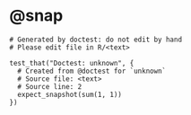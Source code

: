 # @snap

    # Generated by doctest: do not edit by hand
    # Please edit file in R/<text>
    
    test_that("Doctest: unknown", {
      # Created from @doctest for `unknown`
      # Source file: <text>
      # Source line: 2
      expect_snapshot(sum(1, 1))
    })
    

